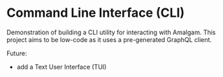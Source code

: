 # Command Line Interface (CLI)

Demonstration of building a CLI utility for interacting with Amalgam. This project aims to be low-code as it uses a pre-generated GraphQL client.

Future:

- add a Text User Interface (TUI)
